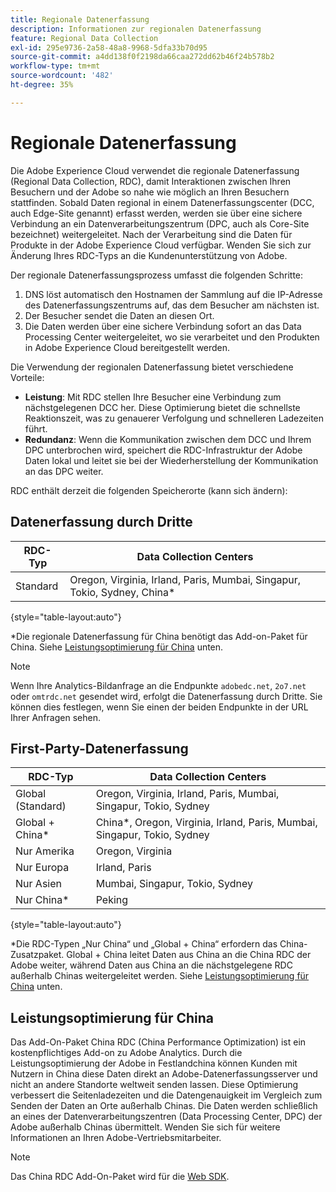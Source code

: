 ```yaml
---
title: Regionale Datenerfassung
description: Informationen zur regionalen Datenerfassung
feature: Regional Data Collection
exl-id: 295e9736-2a58-48a8-9968-5dfa33b70d95
source-git-commit: a4dd138f0f2198da66caa272dd62b46f24b578b2
workflow-type: tm+mt
source-wordcount: '482'
ht-degree: 35%

---
```


# Regionale Datenerfassung

Die Adobe Experience Cloud verwendet die regionale Datenerfassung (Regional Data Collection, RDC), damit Interaktionen zwischen Ihren Besuchern und der Adobe so nahe wie möglich an Ihren Besuchern stattfinden. Sobald Daten regional in einem Datenerfassungscenter (DCC, auch Edge-Site genannt) erfasst werden, werden sie über eine sichere Verbindung an ein Datenverarbeitungszentrum (DPC, auch als Core-Site bezeichnet) weitergeleitet. Nach der Verarbeitung sind die Daten für Produkte in der Adobe Experience Cloud verfügbar. Wenden Sie sich zur Änderung Ihres RDC-Typs an die Kundenunterstützung von Adobe.

Der regionale Datenerfassungsprozess umfasst die folgenden Schritte:

1. DNS löst automatisch den Hostnamen der Sammlung auf die IP-Adresse des Datenerfassungszentrums auf, das dem Besucher am nächsten ist.
1. Der Besucher sendet die Daten an diesen Ort.
1. Die Daten werden über eine sichere Verbindung sofort an das Data Processing Center weitergeleitet, wo sie verarbeitet und den Produkten in Adobe Experience Cloud bereitgestellt werden.

Die Verwendung der regionalen Datenerfassung bietet verschiedene Vorteile:

* **Leistung**: Mit RDC stellen Ihre Besucher eine Verbindung zum nächstgelegenen DCC her. Diese Optimierung bietet die schnellste Reaktionszeit, was zu genauerer Verfolgung und schnelleren Ladezeiten führt.
* **Redundanz**: Wenn die Kommunikation zwischen dem DCC und Ihrem DPC unterbrochen wird, speichert die RDC-Infrastruktur der Adobe Daten lokal und leitet sie bei der Wiederherstellung der Kommunikation an das DPC weiter.

RDC enthält derzeit die folgenden Speicherorte (kann sich ändern):

## Datenerfassung durch Dritte

| RDC-Typ | Data Collection Centers |
| --- | --- |
| Standard | Oregon, Virginia, Irland, Paris, Mumbai, Singapur, Tokio, Sydney, China* |

{style="table-layout:auto"}

*Die regionale Datenerfassung für China benötigt das Add-on-Paket für China. Siehe [Leistungsoptimierung für China](#china-performance-optimization) unten.

>[!NOTE]
>
>Wenn Ihre Analytics-Bildanfrage an die Endpunkte `adobedc.net`, `2o7.net` oder `omtrdc.net` gesendet wird, erfolgt die Datenerfassung durch Dritte. Sie können dies festlegen, wenn Sie einen der beiden Endpunkte in der URL Ihrer Anfragen sehen.

## First-Party-Datenerfassung

| RDC-Typ | Data Collection Centers |
| --- | --- |
| Global (Standard) | Oregon, Virginia, Irland, Paris, Mumbai, Singapur, Tokio, Sydney |
| Global + China* | China*, Oregon, Virginia, Irland, Paris, Mumbai, Singapur, Tokio, Sydney |
| Nur Amerika | Oregon, Virginia |
| Nur Europa | Irland, Paris |
| Nur Asien | Mumbai, Singapur, Tokio, Sydney |
| Nur China* | Peking |

{style="table-layout:auto"}

*Die RDC-Typen „Nur China“ und „Global + China“ erfordern das China-Zusatzpaket. Global + China leitet Daten aus China an die China RDC der Adobe weiter, während Daten aus China an die nächstgelegene RDC außerhalb Chinas weitergeleitet werden. Siehe [Leistungsoptimierung für China](#china-performance-optimization) unten.

## Leistungsoptimierung für China

Das Add-On-Paket China RDC (China Performance Optimization) ist ein kostenpflichtiges Add-on zu Adobe Analytics. Durch die Leistungsoptimierung der Adobe in Festlandchina können Kunden mit Nutzern in China diese Daten direkt an Adobe-Datenerfassungsserver und nicht an andere Standorte weltweit senden lassen. Diese Optimierung verbessert die Seitenladezeiten und die Datengenauigkeit im Vergleich zum Senden der Daten an Orte außerhalb Chinas. Die Daten werden schließlich an eines der Datenverarbeitungszentren (Data Processing Center, DPC) der Adobe außerhalb Chinas übermittelt. Wenden Sie sich für weitere Informationen an Ihren Adobe-Vertriebsmitarbeiter.

>[!NOTE]
>
>Das China RDC Add-On-Paket wird für die [Web SDK](/help/implement/aep-edge/overview.md).

